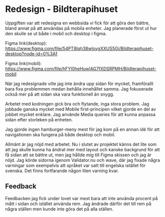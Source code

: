 # Redesign - Bildterapihuset

Uppgiften var att redesigna en webbsida vi fick för att göra den bättre, bland annat på att användas på mobila enheter. Jag planerade först ut hur den skulle se ut både i mobil och desktop i figma. 

Figma link(desktop): https://www.figma.com/file/54PT8Iqh38wlovgXXUS5Gj/Bildterapihuset-desktop?node-id=0%3A1 

Figma link(mobil): https://www.figma.com/file/hFYI0heHuwlAG7fXDSRPMH/Bildterapihuset-mobil 

När jag redesignade ville jag inte ändra upp sidan för mycket, framförallt bara fixa problemmen medan behålla innehållet samma. Jag fokuserade också mer på att sidan ska vara funktionell än snygg. 

Arbetet med kodningen gick bra och flytande, inga stora problem. Jag jobbade ganska mycket med Mobile first-principen vilket gjorde en del av jobbet mycket enklare. Jag använde Media queries för att kunna anpassa sidan efter storleken på enheten. 

Jag gjorde ingen hamburger-meny mest för jag kom på en annan idé för att navigationen ska fungera på både desktop och mobil. 

Allmänt är jag nöjd med arbetet. Nu i slutet av projektet känns det lite som att jag skulle kunna ha ändrat mer med layout och kanske backgrund för att få sidan att se bättre ut, men jag hållde mig till Figma skissen och jag är nöjd. Jag körde sidorna igenom Validator.nu och wave, där jag fixade några varningar som exempelvis att språket var satt till engelska istället för svenska. Det finns fortfarande någon liten varning kvar. 

## Feedback
Feedbacken jag fick under lovet var mest bara att inte använda procent på mått i sidan och istället använda rem. Jag ändrade därför det till rem på några ställen men kunde inte göra det på alla ställen. 